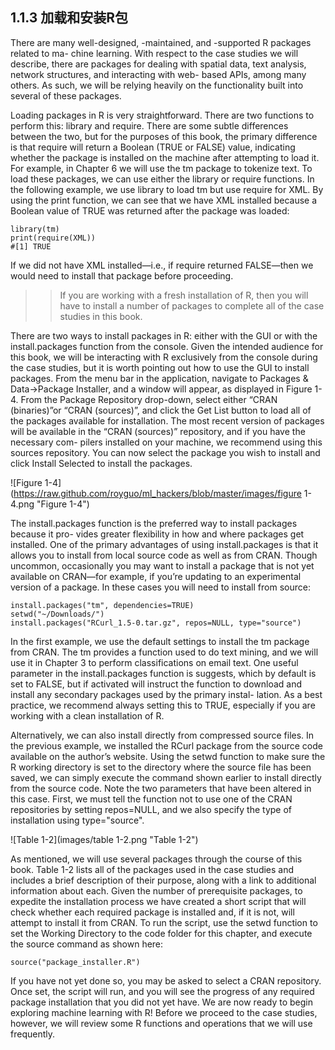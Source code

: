 ## 1.1.3 加载和安装R包 ##

There are many well-designed, -maintained, and -supported R packages related to ma- chine learning. With respect to the case studies we will describe, there are packages for dealing with spatial data, text analysis, network structures, and interacting with web- based APIs, among many others. As such, we will be relying heavily on the functionality built into several of these packages.

Loading packages in R is very straightforward. There are two functions to perform this: library and require. There are some subtle differences between the two, but for the purposes of this book, the primary difference is that require will return a Boolean (TRUE or FALSE) value, indicating whether the package is installed on the machine after attempting to load it. For example, in Chapter 6 we will use the tm package to tokenize text. To load these packages, we can use either the library or require functions. In the following example, we use library to load tm but use require for XML. By using the print function, we can see that we have XML installed because a Boolean value of TRUE was returned after the package was loaded:

    library(tm)
    print(require(XML))
    #[1] TRUE

If we did not have XML installed—i.e., if require returned FALSE—then we would need to install that package before proceeding.

>>If you are working with a fresh installation of R, then you will have to install a number of packages to complete all of the case studies in this book.

There are two ways to install packages in R: either with the GUI or with the install.packages function from the console. Given the intended audience for this book, we will be interacting with R exclusively from the console during the case studies, but it is worth pointing out how to use the GUI to install packages. From the menu bar in the application, navigate to Packages & Data→Package Installer, and a window will appear, as displayed in Figure 1-4. From the Package Repository drop-down, select either “CRAN (binaries)”or “CRAN (sources)”, and click the Get List button to load all of the packages available for installation. The most recent version of packages will be available in the “CRAN (sources)” repository, and if you have the necessary com- pilers installed on your machine, we recommend using this sources repository. You can now select the package you wish to install and click Install Selected to install the packages.

![Figure 1-4](https://raw.github.com/royguo/ml_hackers/blob/master/images/figure 1-4.png "Figure 1-4")

The install.packages function is the preferred way to install packages because it pro- vides greater flexibility in how and where packages get installed. One of the primary advantages of using install.packages is that it allows you to install from local source code as well as from CRAN. Though uncommon, occasionally you may want to install a package that is not yet available on CRAN—for example, if you’re updating to an experimental version of a package. In these cases you will need to install from source:

    install.packages("tm", dependencies=TRUE)
    setwd("~/Downloads/")
    install.packages("RCurl_1.5-0.tar.gz", repos=NULL, type="source")

In the first example, we use the default settings to install the tm package from CRAN. The tm provides a function used to do text mining, and we will use it in Chapter 3 to perform classifications on email text. One useful parameter in the install.packages function is suggests, which by default is set to FALSE, but if activated will instruct the function to download and install any secondary packages used by the primary instal- lation. As a best practice, we recommend always setting this to TRUE, especially if you are working with a clean installation of R.

Alternatively, we can also install directly from compressed source files. In the previous example, we installed the RCurl package from the source code available on the author’s website. Using the setwd function to make sure the R working directory is set to the directory where the source file has been saved, we can simply execute the command shown earlier to install directly from the source code. Note the two parameters that have been altered in this case. First, we must tell the function not to use one of the CRAN repositories by setting repos=NULL, and we also specify the type of installation using type="source".

![Table 1-2](images/table 1-2.png "Table 1-2")

As mentioned, we will use several packages through the course of this book. Table 1-2 lists all of the packages used in the case studies and includes a brief description of their purpose, along with a link to additional information about each. Given the number of prerequisite packages, to expedite the installation process we have created a short script that will check whether each required package is installed and, if it is not, will attempt to install it from CRAN. To run the script, use the setwd function to set the Working Directory to the code folder for this chapter, and execute the source command as shown here:

    source("package_installer.R")

If you have not yet done so, you may be asked to select a CRAN repository. Once set, the script will run, and you will see the progress of any required package installation that you did not yet have. We are now ready to begin exploring machine learning with R! Before we proceed to the case studies, however, we will review some R functions and operations that we will use frequently.


